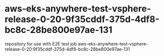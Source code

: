 # aws-eks-anywhere-test-vsphere-release-0-20-9f35cddf-375d-4df8-bc8c-28be800e97ae-131
repository for use with E2E test job aws-eks-anywhere-test-vsphere-release-0-20:9f35cddf-375d-4df8-bc8c-28be800e97ae-131
